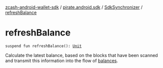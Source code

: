 [zcash-android-wallet-sdk](../../index.md) / [pirate.android.sdk](../index.md) / [SdkSynchronizer](index.md) / [refreshBalance](./refresh-balance.md)

# refreshBalance

`suspend fun refreshBalance(): `[`Unit`](https://kotlinlang.org/api/latest/jvm/stdlib/kotlin/-unit/index.html)

Calculate the latest balance, based on the blocks that have been scanned and transmit this
information into the flow of [balances](balances.md).

